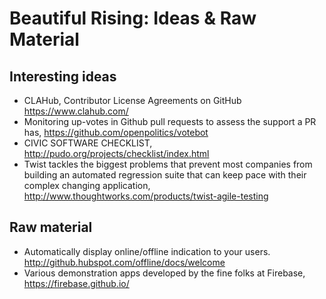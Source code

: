 Beautiful Rising: Ideas & Raw Material
============================================

## Interesting ideas

* CLAHub, Contributor License Agreements on GitHub https://www.clahub.com/
* Monitoring up-votes in Github pull requests to assess the support a PR has, https://github.com/openpolitics/votebot
* CIVIC SOFTWARE CHECKLIST, http://pudo.org/projects/checklist/index.html
* Twist tackles the biggest problems that prevent most companies from building an automated regression suite that can keep pace with their complex changing application, http://www.thoughtworks.com/products/twist-agile-testing

## Raw material

* Automatically display online/offline indication to your users. http://github.hubspot.com/offline/docs/welcome
* Various demonstration apps developed by the fine folks at Firebase, https://firebase.github.io/
